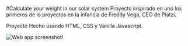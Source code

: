 #Calculate your weight in our solar system
Proyecto inspirado en uno los primeros de lo proyectos en la infancia de Freddy Vega, CEO de Platzi.

Proyecto Hecho usando HTML, CSS y Vanilla Javascript.

![Web app screenshot!](https://imgbox.com/tVaADlLe)
